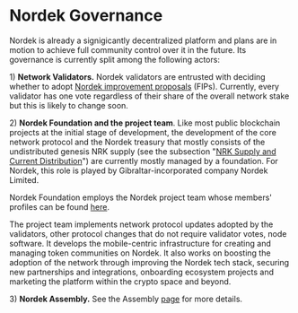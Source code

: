 # Nordek Governance

Nordek is already a signigicantly decentralized platform and plans are in motion to achieve full community control over it in the future. Its governance is currently split among the following actors:

1\) **Network Validators.** Nordek validators are entrusted with deciding whether to adopt [Nordek improvement proposals](https://docs.nordekscan.com/general/fips) \(FIPs\).  Currently, every validator has one vote regardless of their share of the overall network stake but this is likely to change soon.

2\) **Nordek Foundation and the project team**. Like most public blockchain projects at the initial stage of development, the development of the core network protocol and the Nordek treasury that mostly consists of the undistributed genesis NRK supply \(see the subsection "[NRK Supply and Current Distribution](https://docs.nordekscan.com/general/fuse-token/fuse-supply-and-current-distribution)"\) are currently mostly managed by a foundation. For Nordek, this role is played by Gibraltar-incorporated company Nordek Limited.

Nordek Foundation employs the Nordek project team whose members' profiles can be found [here](https://nordekscan.com/about).

The project team implements network protocol updates adopted by the validators, other protocol changes that do not require validator votes, node software. It develops the mobile-centric infrastructure for creating and managing token communities on Nordek. It also works on boosting the adoption of the network through improving the Nordek tech stack, securing new partnerships and integrations, onboarding ecosystem projects and marketing the platform within the crypto space and beyond.  

3\) **Nordek Assembly.** See the Assembly [page](https://docs.nordekscan.com/general/fuse-governance/fuse-assembly) for more details.   

